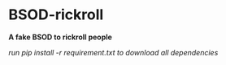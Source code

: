# BSOD-rickroll

__A fake BSOD to rickroll people__

*run pip install -r requirement.txt to download all dependencies*
